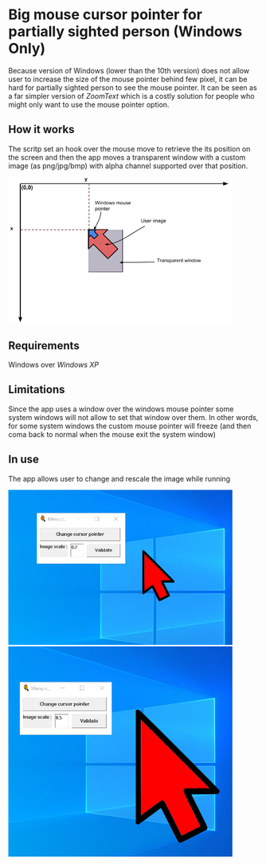 # Big mouse cursor pointer for partially sighted person (Windows Only)

Because version of Windows (lower than the 10th version) does not allow user to increase the size of the mouse pointer behind few pixel, it can be hard for partially sighted person to see the mouse pointer.
It can be seen as a far simpler version of *ZoomText* which is a costly solution for people who might only want to use the mouse pointer option.

## How it works

The scritp set an hook over the mouse move to retrieve the its position on the screen and then the app moves a transparent window with a custom image (as png/jpg/bmp) with alpha channel supported over that position.

<img src="/Assets/how_it_works.png" alt="How it works" width="450"/>

## Requirements

Windows over *Windows XP*

## Limitations

Since the app uses a window over the windows mouse pointer some system windows will not allow to set that window over them. In other words, for some system windows the custom mouse pointer will freeze (and then coma back to normal when the mouse exit the system window)

## In use

The app allows user to change and rescale the image while running


<img src="/Assets/scale_0.2.png" alt="Mouse pointer at scale 0.2" width="450"/>

<img src="/Assets/scale_0.5.png" alt="Mouse pointer at scale 0.5" width="450"/>
